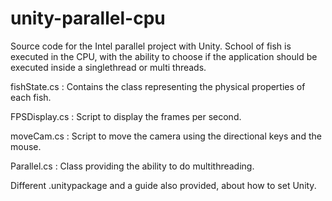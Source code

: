 # unity-parallel-cpu

Source code for the Intel parallel project with Unity.
School of fish is executed in the CPU, with the ability to choose if the application should be executed inside a singlethread or multi threads. 

fishState.cs : Contains the class representing the physical properties of each fish.

FPSDisplay.cs : Script to display the frames per second.

moveCam.cs :  Script to move the camera using the directional keys and the mouse.
  
Parallel.cs : Class providing the ability to do multithreading.

Different .unitypackage and a guide also provided, about how to set Unity.
